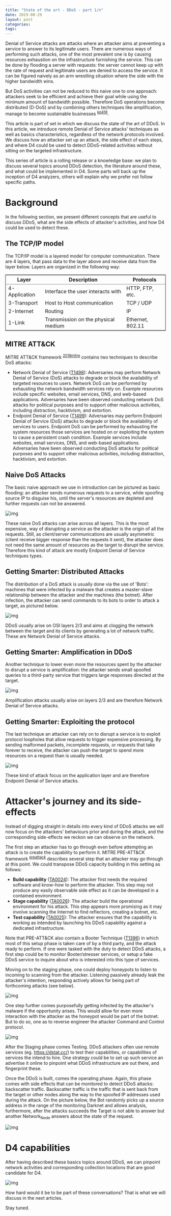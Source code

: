 ```yaml
---
title: "State of the art - DDoS - part 1/n"
date: 2019-08-29
layout: post
categories: 
tags: 
---
```

Denial of Service attacks are attacks where an attacker aims at preventing a
service to answer to its legitimate users. There are numerous ways of performing
such attacks, one of the most prevalent one is by causing resources exhaustion
on the infrastructure furnishing the service. This can be done by flooding a
server with requests: the server cannot keep up with the rate of request and
legitimate users are denied to access the service. It can be figured naively as
an arm wrestling situation where the side with the higher bandwidth wins.

But DoS activities can not be reduced to this naive one to one approach:
attackers seek to be efficient and achieve their goal while using the minimum
amount of bandwidth possible. Therefore DoS operations become distributed
(D-DoS) and by combining others techniques like amplification, manage to become
sustainable businesses <sup id="bb9dce372c5d60631c6ecaf9d47a8453"><a href="#kq418" title="Oleg Kupreev, DDoS Attacks in Q4 2018, v(), (2019).">kq418</a></sup>.

This article is part of set in which we discuss the state of the art of DDoS. In
this article, we introduce remote Denial of Service attacks' techniques as well
as basics characteristics, regardless of the network protocols involved. We
discuss how an attacker set up an attack, the side effect of each steps, and
where D4 could be used to detect DDoS-related activities without sitting on the
targeted infrastructure.

This series of article is a rolling release or a knowledge base: we plan to
discuss several topics around DDoS detection, the literature around these, and
what could be implemented in D4. Some parts will back up the inception of D4
analyzers, others will explain why we prefer not follow specific paths.


# Background

In the following section, we present different concepts that are useful to
discuss DDoS, what are the side effects of attacker's activities, and how D4
could be used to detect these.


## The TCP/IP model

The TCP/IP model is a layered model for computer communication. There are 4
layers, that pass data to the layer above and receive data from the layer below.
Layers are organized in the following way:

<table border="2" cellspacing="0" cellpadding="6" rules="groups" frame="hsides">


<colgroup>
<col  class="org-left" />

<col  class="org-left" />

<col  class="org-left" />
</colgroup>
<thead>
<tr>
<th scope="col" class="org-left">Layer</th>
<th scope="col" class="org-left">Description</th>
<th scope="col" class="org-left">Protocols</th>
</tr>
</thead>

<tbody>
<tr>
<td class="org-left">4-Application</td>
<td class="org-left">Interface the user interacts with</td>
<td class="org-left">HTTP, FTP, etc.</td>
</tr>


<tr>
<td class="org-left">3-Transport</td>
<td class="org-left">Host to Host communication</td>
<td class="org-left">TCP / UDP</td>
</tr>


<tr>
<td class="org-left">2-Internet</td>
<td class="org-left">Routing</td>
<td class="org-left">IP</td>
</tr>


<tr>
<td class="org-left">1-Link</td>
<td class="org-left">Transmission on the physical medium</td>
<td class="org-left">Ethernet, 802.11</td>
</tr>
</tbody>
</table>


## MITRE ATT&CK

MITRE ATT&CK framework <sup id="72354778e85faf12f5bfc5b42a6bc9b5"><a href="#2018mitre" title="Strom, Applebaum, Miller, Nickels, Pennington \&amp; Thomas, MITRE ATT\&amp;CK&#8482;: Design and philosophy, v(), (2018).">2018mitre</a></sup> contains two techniques to describe DoS attacks:

-   Network Denial of Service ([T1498](https://attack.mitre.org/techniques/T1498)): Adversaries may perform Network Denial of Service (DoS) attacks to degrade or block the availability of targeted resources to users. Network DoS can be performed by exhausting the network bandwidth services rely on. Example resources include specific websites, email services, DNS, and web-based applications. Adversaries have been observed conducting network DoS attacks for political purposes and to support other malicious activities, including distraction, hacktivism, and extortion.
-   Endpoint Denial of Service ([T1499](https://attack.mitre.org/techniques/T1499)): Adversaries may perform Endpoint Denial of Service (DoS) attacks to degrade or block the availability of services to users. Endpoint DoS can be performed by exhausting the system resources those services are hosted on or exploiting the system to cause a persistent crash condition. Example services include websites, email services, DNS, and web-based applications. Adversaries have been observed conducting DoS attacks for political purposes and to support other malicious activities, including distraction, hacktivism, and extortion.


## Naive DoS Attacks

The basic naive approach we use in introduction can be pictured as basic
flooding: an attacker sends numerous requests to a service, while spoofing
source IP to disguise his, until the server's resources are depleted and
further requests can not be answered.

![img](/assets/images/one2one.svg)

These naive DoS attacks can arise across all layers. This is the most
expensive, way of disrupting a service as the attacker is the origin of all the
requests. Still, as client/server communications are usually asymmetric (client
receive bigger response than the requests it sent), the attacker does not need
the same amount of resources as the target to disrupt the service. Therefore
this kind of attack are mostly Endpoint Denial of Service techniques types.


## Getting Smarter: Distributed Attacks

The distribution of a DoS attack is usually done via the use of 'Bots': machines
that were infected by a malware that creates a master-slave relationship between
the attacker and the machines (the botnet). After infection, the attacker can
send commands to its bots to order to attack a target, as pictured below.

![img](/assets/images/many2one.svg)

DDoS usually arise on OSI layers 2/3 and aims at clogging the network between the
target and its clients by generating a lot of network traffic. These are Network
Denial of Service attacks.


## Getting Smarter: Amplification in DDoS

Another technique to lower even more the resources spent by the attacker to
disrupt a service is amplification: the attacker sends small spoofed queries to
a third-party service that triggers large responses directed at the target.

![img](/assets/images/amplification.svg)

Amplification attacks usually arise on layers 2/3 and are therefore Network
Denial of Service attacks.


## Getting Smarter: Exploiting the protocol

The last technique an attacker can rely on to disrupt a service is to exploit
protocol loopholes that allow requests to trigger expensive processing. By
sending malformed packets, incomplete requests, or requests that take forever to
receive, the attacker can push the target to spend more resources on a request
than is usually needed.

![img](/assets/images/slowloris.svg)

These kind of attack focus on the application layer and are therefore
Endpoint Denial of Service attacks.


# Attacker's journey and its side-effects

Instead of digging straight in details into every kind of DDoS attacks we will
now focus on the attackers' behaviours prior and during the attack, and the
corresponding side-effects we reckon we can observe on the network.

The first step an attacker has to go through even before attempting an attack is
to create the capability to perform it. MITRE PRE-ATT&CK framework
<sup id="988774c674ef8af1e74d67e45a21b739"><a href="#preattack" title="MITRE ATT\&amp;CKB, MITRE PRE-ATT\&amp;CK&#8482;, v(), (2018).">preattack</a></sup> describes several step that an attacker may go through at this
point. We could transpose DDoS capacity building in this setting as follows:

-   **Build capability** ([TA0024](https://attack.mitre.org/tactics/TA0024)): The attacker first needs the required software and know-how to perform the attacker. This step may not produce any easily observable side effect as it can be developed in a contained environment.
-   **Stage capability** ([TA0026](https://attack.mitre.org/tactics/TA0026)): The attacker build the operational environment for his attack. This step appears more promising as it may involve scanning the Internet to find reflectors, creating a botnet, etc.
-   **Test capability** ([TA0025](https://attack.mitre.org/tactics/TA0025)): The attacker ensures that the capability is working as intended by launching his DDoS capability against a dedicated infrastructure.

Note that PRE-ATT&CK also contain a Booter Technique ([T1396](https://attack.mitre.org/techniques/T1396)) in which most of
this setup phase is taken care of by a third party, and the attack ready to
perform. If one were tasked with the duty to detect DDoS attacks, a first step
could be to monitor Booter/stresser services, or setup a fake DDoS service to
inquire about who is interested into this type of services.

Moving on to the staging phase, one could deploy honeypots to listen to incoming
to scanning from the attacker. Listening passively already leak the attacker's
intention, responding actively allows for being part of forthcoming attacks (see
below).

![img](/assets/images/snitchingStaging.svg)

One step further comes purposefully getting infected by the attacker's malware
if the opportunity arises. This would allow for even more interaction with the
attacker as the honeypot would be part of the botnet. But to do so, one as to
reverse engineer the attacker Command and Control protocol.

![img](/assets/images/snitchingStaging2.svg)

After the Staging phase comes Testing. DDoS attackers often use remote services
(eg. <https://dstat.cc/>) to test their capabilities, or capabilities of services
the intend to hire. One strategy could be to set up such service an advertise it
online to pinpoint what DDoS infrastructure are out there, and fingerprint
these.

Once the DDoS is built, comes the operating phase. Again, this phase comes with
side effects that can be monitored to detect DDoS attacks: backscatter traffic.
Backscatter traffic is the traffic that is sent back from the target or other
nodes along the way to the spoofed IP addresses used during the attack. On the
picture below, the Bot randomly picks up a source address in the range of the
monitoring Darknet and allows analysis, furthermore, after the attacks succeeds
the Target is not able to answer but another Network<sub>Node</sub> answers about the
state of the request.

![img](/assets/images/backscatter.svg)


# D4 capabilities

After having described these basics topics around DDoS, we can pinpoint network
activities and corresponding collection locations that are good candidate for
D4.

![img](/assets/images/theconversation.svg)

How hard would it be to be part of these conversations? That is what we will
discuss in the next articles.

Stay tuned.

